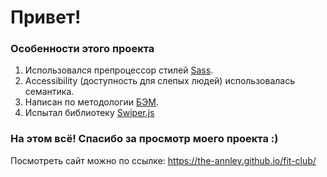 # Привет!
### Особенности этого проекта
1. Использовался препроцессор стилей [Sass](https://sass-lang.com/).
2. Accessibility (доступность для слепых людей) использовалась семантика.
3. Написан по методологии [БЭМ](https://ru.bem.info/methodology/).
4. Испытал библиотеку [Swiper.js](https://swiperjs.com/)
### На этом всё! Спасибо за просмотр моего проекта :)
Посмотреть сайт можно по ссылке: https://the-annley.github.io/fit-club/
